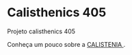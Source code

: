 # Calisthenics 405
 Projeto calisthenics 405

 Conheça um pouco sobre a <a href="https://caiopradodesouza.github.io/Calisthenics-405/">CALISTENIA </a>.
